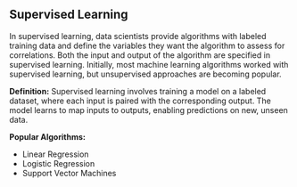 ## Supervised Learning

In supervised learning, data scientists provide algorithms with labeled training data and define the variables they want the algorithm to assess for correlations. Both the input and output of the algorithm are specified in supervised learning. Initially, most machine learning algorithms worked with supervised learning, but unsupervised approaches are becoming popular.

**Definition:** Supervised learning involves training a model on a labeled dataset, where each input is paired with the corresponding output. The model learns to map inputs to outputs, enabling predictions on new, unseen data.

**Popular Algorithms:**
- Linear Regression
- Logistic Regression
- Support Vector Machines


